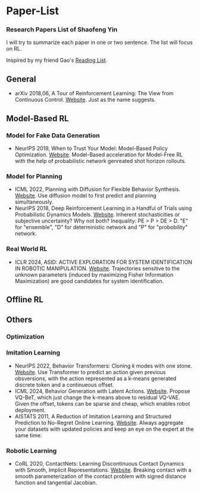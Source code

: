# Paper-List

### Research Papers List of Shaofeng Yin

I will try to summarize each paper in one or two sentence. The list will focus on RL.

Inspired by my friend Gao's  [Reading List](https://github.com/Winston-Gu/Paper-List).

## General
- arXiv 2018,06, A Tour of Reinforcement Learning: The View from Continuous Control. [Website](https://arxiv.org/abs/1806.09460). Just as the name suggests.

## Model-Based RL
### Model for Fake Data Generation
- NeurIPS 2019, When to Trust Your Model: Model-Based Policy Optimization. [Website](https://arxiv.org/abs/1906.08253). Model-Based acceleration for Model-Free RL with the help of probabilistic network genreated shot horizon rollouts.
### Model for Planning
- ICML 2022, Planning with Diffusion for Flexible Behavior Synthesis. [Website](https://arxiv.org/abs/2205.09991). Use diffusion model to first predict and planning simultaneously.
- NeurIPS 2018, Deep Reinforcement Learning in a Handful of Trials using Probabilistic Dynamics Models. [Website](https://arxiv.org/abs/1805.12114). Inherent stochasticities or subjective uncertainty? Why not both? Inequality:  PE > P > DE > D. "E" for "ensemble", "D" for deterministic network and "P" for "probobility" network.
### Real World RL
- ICLR 2024, ASID: ACTIVE EXPLORATION FOR SYSTEM IDENTIFICATION IN ROBOTIC MANIPULATION. [Website](https://arxiv.org/pdf/2404.12308). Trajectories sensitive to the unknown parameters (induced by maximizing Fisher Information Maximization) are good candidates for system identification.

## Offline RL

## Others

### Optimization

### Imitation Learning
- NeurIPS 2022, Behavior Transformers: Cloning $k$ modes with one stone. [Website](https://arxiv.org/pdf/2206.11251). Use Transformer to predict an action given previous obsversions, with the action represented as a k-means generated discrete token and a continueous offset.
- ICML 2024, Behavior Generation with Latent Actions. [Website](https://arxiv.org/abs/2403.03181). Propose VQ-BeT, which just change the k-means above to residual VQ-VAE. Given the offset, tokens can be sparse and cheap, which enables robot deployment. 
- AISTATS 2011, A Reduction of Imitation Learning and Structured Prediction to No-Regret Online Learning. [Website](https://arxiv.org/pdf/1011.0686). Always aggregate your datasets with updated policies and keep an eye on the expert at the same time.

### Robotic Learning
- CoRL 2020, ContactNets: Learning Discontinuous Contact Dynamics with Smooth, Implicit Representations. [Website](https://arxiv.org/abs/2009.11193). Breaking contact with a smooth parameterization of the contact problem with signed distance function and tangential Jacobian.

